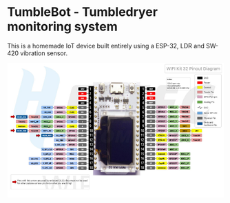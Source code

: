 # TumbleBot - Tumbledryer monitoring system

This is a homemade IoT device built entirely using a ESP-32, LDR and SW-420 vibration sensor. 

<img src='./ESP32_PINOUT_DIAGRAM.jpg'>
